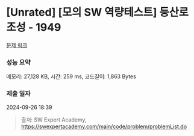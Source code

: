 # [Unrated] [모의 SW 역량테스트] 등산로 조성 - 1949 

[문제 링크](https://swexpertacademy.com/main/code/problem/problemDetail.do?contestProbId=AV5PoOKKAPIDFAUq) 

### 성능 요약

메모리: 27,128 KB, 시간: 259 ms, 코드길이: 1,863 Bytes

### 제출 일자

2024-09-26 18:39



> 출처: SW Expert Academy, https://swexpertacademy.com/main/code/problem/problemList.do